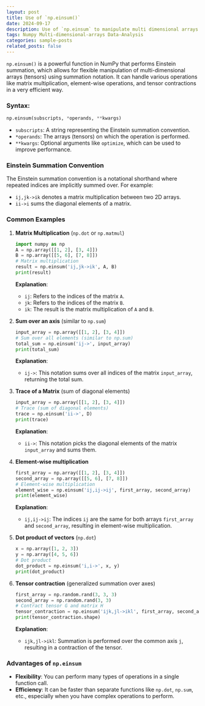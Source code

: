 ```yaml
---
layout: post
title: Use of `np.einsum()`
date: 2024-09-17 
description: Use of `np.einsum` to manipulate multi dimensional arrays
tags: Numpy Multi-dimensional-arrays Data-Analysis
categories: sample-posts
related_posts: false
---
```

`np.einsum()` is a powerful function in NumPy that performs Einstein summation, which allows for flexible manipulation of multi-dimensional arrays (tensors) using summation notation. It can handle various operations like matrix multiplication, element-wise operations, and tensor contractions in a very efficient way.

### Syntax:
```python
np.einsum(subscripts, *operands, **kwargs)
```
-   `subscripts`: A string representing the Einstein summation convention.
-   `*operands`: The arrays (tensors) on which the operation is performed.
-   `**kwargs`: Optional arguments like `optimize`, which can be used to improve performance.

### **Einstein Summation Convention**

The Einstein summation convention is a notational shorthand where repeated indices are implicitly summed over. For example:

-   `ij,jk->ik` denotes a matrix multiplication between two 2D arrays.
-   `ii->i` sums the diagonal elements of a matrix.

### Common Examples

1.  **Matrix Multiplication** (`np.dot` or `np.matmul`)

    ```python
    import numpy as np
    A = np.array([[1, 2], [3, 4]])
    B = np.array([[5, 6], [7, 8]])
    # Matrix multiplication
    result = np.einsum('ij,jk->ik', A, B)
    print(result)
    ```
    **Explanation**:

    -   `ij`: Refers to the indices of the matrix `A`.
    -   `jk`: Refers to the indices of the matrix `B`.
    -   `ik`: The result is the matrix multiplication of `A` and `B`.
2.  **Sum over an axis** (similar to `np.sum`)

    ```python
    input_array = np.array([[1, 2], [3, 4]])
    # Sum over all elements (similar to np.sum)
    total_sum = np.einsum('ij->', input_array)
    print(total_sum)
    ```
    **Explanation**:
    -   `ij->`: This notation sums over all indices of the matrix `input_array`, returning the total sum.
3.  **Trace of a Matrix** (sum of diagonal elements)

    ```python
    input_array = np.array([[1, 2], [3, 4]])
    # Trace (sum of diagonal elements)
    trace = np.einsum('ii->', D)
    print(trace)
    ```
    **Explanation**:
    -   `ii->`: This notation picks the diagonal elements of the matrix `input_array` and sums them.
4.  **Element-wise multiplication**

    ```python
    first_array = np.array([[1, 2], [3, 4]])
    second_array = np.array([[5, 6], [7, 8]])
    # Element-wise multiplication
    element_wise = np.einsum('ij,ij->ij', first_array, second_array)
    print(element_wise)
    ```
    **Explanation**:
    -   `ij,ij->ij`: The indices `ij` are the same for both arrays `first_array` and `second_array`, resulting in element-wise multiplication.
5.  **Dot product of vectors** (`np.dot`)
    ```python
    x = np.array([1, 2, 3])
    y = np.array([4, 5, 6])
    # Dot product
    dot_product = np.einsum('i,i->', x, y)
    print(dot_product)
    ```
6.  **Tensor contraction** (generalized summation over axes)

    ```python
    first_array = np.random.rand(3, 3, 3)
    second_array = np.random.rand(3, 3)
    # Contract tensor G and matrix H
    tensor_contraction = np.einsum('ijk,jl->ikl', first_array, second_array)
    print(tensor_contraction.shape)
    ```
    **Explanation**:
    -   `ijk,jl->ikl`: Summation is performed over the common axis `j`, resulting in a contraction of the tensor.
### **Advantages of `np.einsum`**

-   **Flexibility**: You can perform many types of operations in a single function call.
-   **Efficiency**: It can be faster than separate functions like `np.dot`, `np.sum`, etc., especially when you have complex operations to perform.
